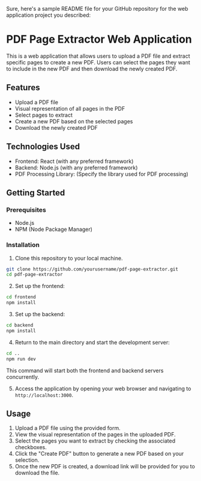 Sure, here's a sample README file for your GitHub repository for the web application project you described:

# PDF Page Extractor Web Application

This is a web application that allows users to upload a PDF file and extract specific pages to create a new PDF. Users can select the pages they want to include in the new PDF and then download the newly created PDF.

## Features

- Upload a PDF file
- Visual representation of all pages in the PDF
- Select pages to extract
- Create a new PDF based on the selected pages
- Download the newly created PDF

## Technologies Used

- Frontend: React (with any preferred framework)
- Backend: Node.js (with any preferred framework)
- PDF Processing Library: (Specify the library used for PDF processing)

## Getting Started

### Prerequisites

- Node.js
- NPM (Node Package Manager)

### Installation

1. Clone this repository to your local machine.

```bash
git clone https://github.com/yourusername/pdf-page-extractor.git
cd pdf-page-extractor
```

2. Set up the frontend:

```bash
cd frontend
npm install
```

3. Set up the backend:

```bash
cd backend
npm install
```

4. Return to the main directory and start the development server:

```bash
cd ..
npm run dev
```

This command will start both the frontend and backend servers concurrently.

5. Access the application by opening your web browser and navigating to `http://localhost:3000`.

## Usage

1. Upload a PDF file using the provided form.
2. View the visual representation of the pages in the uploaded PDF.
3. Select the pages you want to extract by checking the associated checkboxes.
4. Click the "Create PDF" button to generate a new PDF based on your selection.
5. Once the new PDF is created, a download link will be provided for you to download the file.
